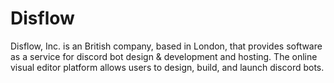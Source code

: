 # Disflow
Disflow, Inc. is an British company, based in London, that provides software as a service for discord bot design & development and hosting. The online visual editor platform allows users to design, build, and launch discord bots.
